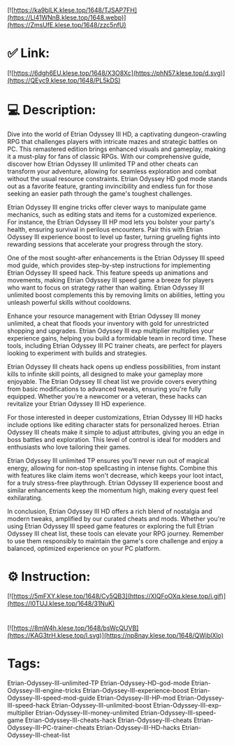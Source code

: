 [![https://ka9blLK.klese.top/1648/TJSAP7FH](https://Ll41WNnB.klese.top/1648.webp)](https://ZmsUfE.klese.top/1648/zzc5nfU)
# ✅ Link:
[![https://6dgh6EU.klese.top/1648/X3O8Xc](https://phN57.klese.top/d.svg)](https://QEyc9.klese.top/1648/PL5kDS)
# 💻 Description:
Dive into the world of Etrian Odyssey III HD, a captivating dungeon-crawling RPG that challenges players with intricate mazes and strategic battles on PC. This remastered edition brings enhanced visuals and gameplay, making it a must-play for fans of classic RPGs. With our comprehensive guide, discover how Etrian Odyssey III unlimited TP and other cheats can transform your adventure, allowing for seamless exploration and combat without the usual resource constraints. Etrian Odyssey HD god mode stands out as a favorite feature, granting invincibility and endless fun for those seeking an easier path through the game's toughest challenges.



Etrian Odyssey III engine tricks offer clever ways to manipulate game mechanics, such as editing stats and items for a customized experience. For instance, the Etrian Odyssey III HP mod lets you bolster your party's health, ensuring survival in perilous encounters. Pair this with Etrian Odyssey III experience boost to level up faster, turning grueling fights into rewarding sessions that accelerate your progress through the story.



One of the most sought-after enhancements is the Etrian Odyssey III speed mod guide, which provides step-by-step instructions for implementing Etrian Odyssey III speed hack. This feature speeds up animations and movements, making Etrian Odyssey III speed game a breeze for players who want to focus on strategy rather than waiting. Etrian Odyssey III unlimited boost complements this by removing limits on abilities, letting you unleash powerful skills without cooldowns.



Enhance your resource management with Etrian Odyssey III money unlimited, a cheat that floods your inventory with gold for unrestricted shopping and upgrades. Etrian Odyssey III exp multiplier multiplies your experience gains, helping you build a formidable team in record time. These tools, including Etrian Odyssey III PC trainer cheats, are perfect for players looking to experiment with builds and strategies.



Etrian Odyssey III cheats hack opens up endless possibilities, from instant kills to infinite skill points, all designed to make your gameplay more enjoyable. The Etrian Odyssey III cheat list we provide covers everything from basic modifications to advanced tweaks, ensuring you're fully equipped. Whether you're a newcomer or a veteran, these hacks can revitalize your Etrian Odyssey III HD experience.



For those interested in deeper customizations, Etrian Odyssey III HD hacks include options like editing character stats for personalized heroes. Etrian Odyssey III cheats make it simple to adjust attributes, giving you an edge in boss battles and exploration. This level of control is ideal for modders and enthusiasts who love tailoring their games.



Etrian Odyssey III unlimited TP ensures you'll never run out of magical energy, allowing for non-stop spellcasting in intense fights. Combine this with features like claim items won't decrease, which keeps your loot intact, for a truly stress-free playthrough. Etrian Odyssey III experience boost and similar enhancements keep the momentum high, making every quest feel exhilarating.



In conclusion, Etrian Odyssey III HD offers a rich blend of nostalgia and modern tweaks, amplified by our curated cheats and mods. Whether you're using Etrian Odyssey III speed game features or exploring the full Etrian Odyssey III cheat list, these tools can elevate your RPG journey. Remember to use them responsibly to maintain the game's core challenge and enjoy a balanced, optimized experience on your PC platform.

# ⚙️ Instruction:
[![https://5mFXY.klese.top/1648/Cy5QB3](https://XlQFoOXq.klese.top/i.gif)](https://l0TUJ.klese.top/1648/31NuK)
#
[![https://8mW4h.klese.top/1648/bsWcQUVB](https://KAG3trH.klese.top/l.svg)](https://np8nay.klese.top/1648/QWjblXlo)
# Tags:
Etrian-Odyssey-III-unlimited-TP Etrian-Odyssey-HD-god-mode Etrian-Odyssey-III-engine-tricks Etrian-Odyssey-III-experience-boost Etrian-Odyssey-III-speed-mod-guide Etrian-Odyssey-III-HP-mod Etrian-Odyssey-III-speed-hack Etrian-Odyssey-III-unlimited-boost Etrian-Odyssey-III-exp-multiplier Etrian-Odyssey-III-money-unlimited Etrian-Odyssey-III-speed-game Etrian-Odyssey-III-cheats-hack Etrian-Odyssey-III-cheats Etrian-Odyssey-III-PC-trainer-cheats Etrian-Odyssey-III-HD-hacks Etrian-Odyssey-III-cheat-list






